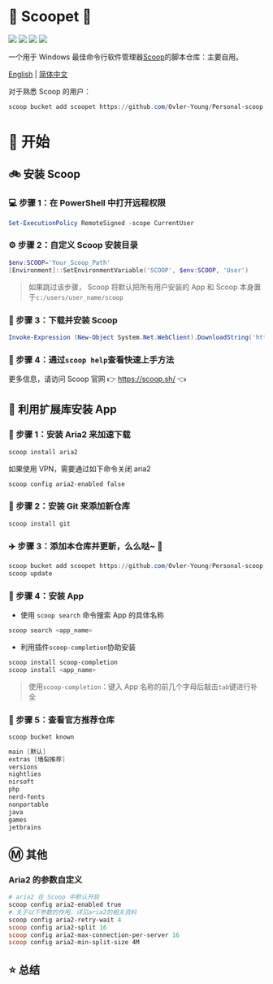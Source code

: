 <body>
    <div align="left">
        <h1 align="left">🍨 Scoopet 🍨</h1>
        <p>
            <a>
                <img
                    src="https://img.shields.io/github/workflow/status/Ovler-Young/Personal-scoop/Excavator.svg"
                />
            </a>
            <a>
                <img
                    src="https://img.shields.io/github/languages/code-size/Ovler-Young/Personal-scoop.svg"
                />
            </a>
            <a>
                <img
                    src="https://img.shields.io/github/repo-size/Ovler-Young/Personal-scoop.svg"
                />
            </a>
            <a>
                <img
                    src="https://img.shields.io/github/license/Ovler-Young/Personal-scoop"
                />
            </a>
        </p>
    </div>
    <p></p>
    <div>
        <p>
            一个用于 Windows 最佳命令行软件管理器<a href="https://github.com/ScoopInstaller/Scoop" >Scoop</a
            >的脚本仓库：主要自用。
        </p>
        <p align="left">
            <a href="README.md">English</a> |
            <a href="README_CN.md">简体中文</a>
        </p>
    </div>
</body>

对于熟悉 Scoop 的用户：

```powershell
scoop bucket add scoopet https://github.com/Ovler-Young/Personal-scoop
```

# :running: 开始

## :bike: 安装 Scoop

### :computer: 步骤 1：在 PowerShell 中打开远程权限

```powershell
Set-ExecutionPolicy RemoteSigned -scope CurrentUser
```

### :gear: 步骤 2：自定义 Scoop 安装目录

```powershell
$env:SCOOP='Your_Scoop_Path'
[Environment]::SetEnvironmentVariable('SCOOP', $env:SCOOP, 'User')
```

> 如果跳过该步骤， Scoop 将默认把所有用户安装的 App 和 Scoop 本身置于`c:/users/user_name/scoop`

### :hammer: 步骤 3：下载并安装 Scoop

```powershell
Invoke-Expression (New-Object System.Net.WebClient).DownloadString('https://get.scoop.sh')
```

### :book: 步骤 4：通过`scoop help`查看快速上手方法

更多信息，请访问 Scoop 官网 👉 https://scoop.sh/ 👈

## :car: 利用扩展库安装 App

### :train: 步骤 1：安装 Aria2 来加速下载

```powershell
scoop install aria2
```

如果使用 VPN，需要通过如下命令关闭 aria2

```powershell
scoop config aria2-enabled false
```

### :ticket: 步骤 2：安装 Git 来添加新仓库

```powershell
scoop install git
```

### :airplane: 步骤 3：添加本仓库并更新，么么哒~ :kiss:

```powershell
scoop bucket add scoopet https://github.com/Ovler-Young/Personal-scoop
scoop update
```

### :rocket: 步骤 4：安装 App

- 使用 `scoop search` 命令搜索 App 的具体名称

```powershell
scoop search <app_name>
```

- 利用插件`scoop-completion`协助安装

```powershell
scoop install scoop-completion
scoop install <app_name>
```

> 使用`scoop-completion`：键入 App 名称的前几个字母后敲击`tab`键进行补全

### :100: 步骤 5：查看官方推荐仓库

```powershell
scoop bucket known

main [默认]
extras [墙裂推荐]
versions
nightlies
nirsoft
php
nerd-fonts
nonportable
java
games
jetbrains
```

## :m: 其他

### Aria2 的参数自定义

```powershell
# aria2 在 Scoop 中默认开启
scoop config aria2-enabled true
# 关于以下参数的作用，详见aria2的相关资料
scoop config aria2-retry-wait 4
scoop config aria2-split 16
scoop config aria2-max-connection-per-server 16
scoop config aria2-min-split-size 4M
```

## :star: 总结

